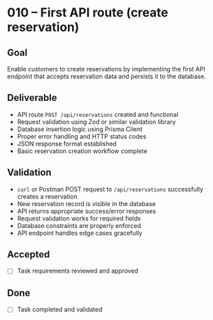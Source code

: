 # 010 – First API route (create reservation)

## Goal

Enable customers to create reservations by implementing the first API endpoint that accepts reservation data and persists it to the database.

## Deliverable

- API route `POST /api/reservations` created and functional
- Request validation using Zod or similar validation library
- Database insertion logic using Prisma Client
- Proper error handling and HTTP status codes
- JSON response format established
- Basic reservation creation workflow complete

## Validation

- `curl` or Postman POST request to `/api/reservations` successfully creates a reservation
- New reservation record is visible in the database
- API returns appropriate success/error responses
- Request validation works for required fields
- Database constraints are properly enforced
- API endpoint handles edge cases gracefully

## Accepted

- [ ] Task requirements reviewed and approved

## Done

- [ ] Task completed and validated

